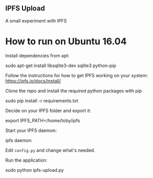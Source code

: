 ## IPFS Upload
A small experiment with IPFS

# How to run on Ubuntu 16.04
Install dependencies from apt:

  sudo apt-get install libsqlite3-dev sqlite3 python-pip

Follow the instructions for how to get IPFS working on your system:
https://ipfs.io/docs/install/

Clone the repo and install the required python packages with pip

  sudo pip install -r requirements.txt

Decide on your IPFS folder and export it:

  export IPFS_PATH=/home/toby/ipfs

Start your IPFS daemon:

  ipfs daemon

Edit `config.py` and change what's needed.

Run the application:

  sudo python ipfs-upload.py
